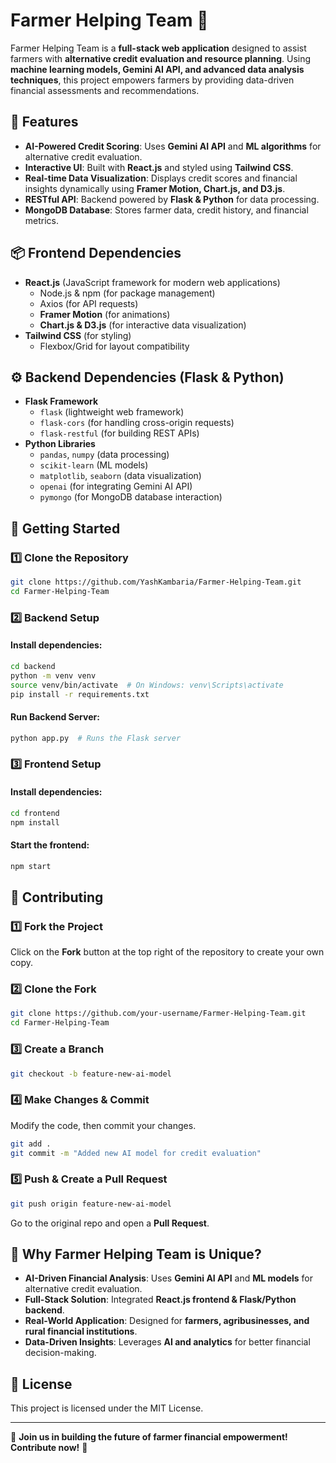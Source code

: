 # Farmer Helping Team 🚜

Farmer Helping Team is a **full-stack web application** designed to assist farmers with **alternative credit evaluation and resource planning**. Using **machine learning models, Gemini AI API, and advanced data analysis techniques**, this project empowers farmers by providing data-driven financial assessments and recommendations.

## 🌟 Features
- **AI-Powered Credit Scoring**: Uses **Gemini AI API** and **ML algorithms** for alternative credit evaluation.
- **Interactive UI**: Built with **React.js** and styled using **Tailwind CSS**.
- **Real-time Data Visualization**: Displays credit scores and financial insights dynamically using **Framer Motion, Chart.js, and D3.js**.
- **RESTful API**: Backend powered by **Flask & Python** for data processing.
- **MongoDB Database**: Stores farmer data, credit history, and financial metrics.

## 📦 Frontend Dependencies
- **React.js** (JavaScript framework for modern web applications)
  - Node.js & npm (for package management)
  - Axios (for API requests)
  - **Framer Motion** (for animations)
  - **Chart.js & D3.js** (for interactive data visualization)
- **Tailwind CSS** (for styling)
  - Flexbox/Grid for layout compatibility

## ⚙️ Backend Dependencies (Flask & Python)
- **Flask Framework**
  - `flask` (lightweight web framework)
  - `flask-cors` (for handling cross-origin requests)
  - `flask-restful` (for building REST APIs)
- **Python Libraries**
  - `pandas`, `numpy` (data processing)
  - `scikit-learn` (ML models)
  - `matplotlib`, `seaborn` (data visualization)
  - `openai` (for integrating Gemini AI API)
  - `pymongo` (for MongoDB database interaction)

## 🚀 Getting Started

### 1️⃣ Clone the Repository
```bash
git clone https://github.com/YashKambaria/Farmer-Helping-Team.git
cd Farmer-Helping-Team
```

### 2️⃣ Backend Setup
#### Install dependencies:
```bash
cd backend
python -m venv venv
source venv/bin/activate  # On Windows: venv\Scripts\activate
pip install -r requirements.txt
```
#### Run Backend Server:
```bash
python app.py  # Runs the Flask server
```

### 3️⃣ Frontend Setup
#### Install dependencies:
```bash
cd frontend
npm install
```
#### Start the frontend:
```bash
npm start
```

## 🔄 Contributing

### 1️⃣ Fork the Project
Click on the **Fork** button at the top right of the repository to create your own copy.

### 2️⃣ Clone the Fork
```bash
git clone https://github.com/your-username/Farmer-Helping-Team.git
cd Farmer-Helping-Team
```

### 3️⃣ Create a Branch
```bash
git checkout -b feature-new-ai-model
```

### 4️⃣ Make Changes & Commit
Modify the code, then commit your changes.
```bash
git add .
git commit -m "Added new AI model for credit evaluation"
```

### 5️⃣ Push & Create a Pull Request
```bash
git push origin feature-new-ai-model
```
Go to the original repo and open a **Pull Request**.

## 🎯 Why Farmer Helping Team is Unique?
- **AI-Driven Financial Analysis**: Uses **Gemini AI API** and **ML models** for alternative credit evaluation.
- **Full-Stack Solution**: Integrated **React.js frontend & Flask/Python backend**.
- **Real-World Application**: Designed for **farmers, agribusinesses, and rural financial institutions**.
- **Data-Driven Insights**: Leverages **AI and analytics** for better financial decision-making.

## 📜 License
This project is licensed under the MIT License.

---

🚀 **Join us in building the future of farmer financial empowerment! Contribute now!** 🚀

